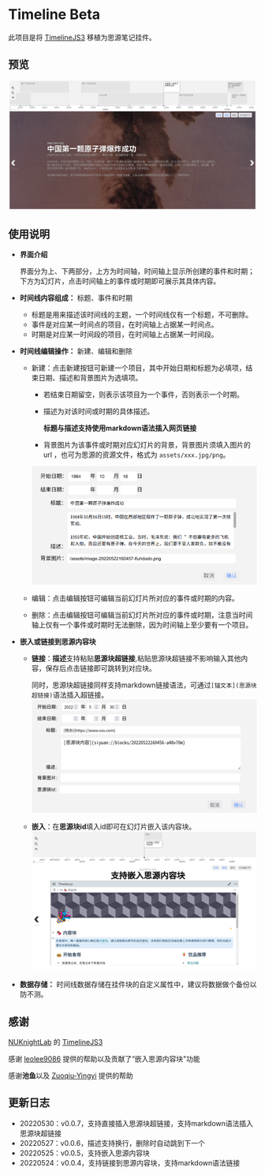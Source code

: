 # Timeline Beta

此项目是将 [TimelineJS3](https://github.com/NUKnightLab/TimelineJS3) 移植为思源笔记挂件。

## 预览

![](./preview.png)

## 使用说明

* **界面介绍**

  界面分为上、下两部分，上方为时间轴，时间轴上显示所创建的事件和时期；下方为幻灯片，点击时间轴上的事件或时期即可展示其具体内容。
* **时间线内容组成：** 标题、事件和时期

  * 标题是用来描述该时间线的主题，一个时间线仅有一个标题，不可删除。
  * 事件是对应某一时间点的项目，在时间轴上占据某一时间点。
  * 时期是对应某一时间段的项目，在时间轴上占据某一时间段。
* **时间线编辑操作：** 新建、编辑和删除

  * 新建：点击新建按钮可新建一个项目，其中开始日期和标题为必填项，结束日期、描述和背景图片为选填项。
    * 若结束日期留空，则表示该项目为一个事件，否则表示一个时期。
    * 描述为对该时间或时期的具体描述。

      **标题与描述支持使用markdown语法插入网页链接**

    * 背景图片为该事件或时期对应幻灯片的背景，背景图片须填入图片的 url ，也可为思源的资源文件，格式为 `assets/xxx.jpg/png`。

    ![image.png](./images/edit.png)
  * 编辑：点击编辑按钮可编辑当前幻灯片所对应的事件或时期的内容。
  * 删除：点击编辑按钮可编辑当前幻灯片所对应的事件或时期，注意当时间轴上仅有一个事件或时期时无法删除，因为时间轴上至少要有一个项目。

* **嵌入或链接到思源内容块**

  * **链接**：**描述**支持粘贴**思源块超链接**,粘贴思源块超链接不影响输入其他内容，保存后点击链接即可跳转到对应块。
    
    同时，思源块超链接同样支持markdown链接语法，可通过`[锚文本](思源块超链接)`语法插入超链接。
    ![image.png](./images/edit2.png)

  * **嵌入**：在**思源块id**填入id即可在幻灯片嵌入该内容块。
    ![image.png](./images/embedblock.png)

* **数据存储：** 时间线数据存储在挂件块的自定义属性中，建议将数据做个备份以防不测。

## 感谢

[NUKnightLab](https://github.com/NUKnightLab) 的 [TimelineJS3](https://github.com/NUKnightLab/TimelineJS3)

感谢 [leolee9086](https://github.com/leolee9086) 提供的帮助以及贡献了“嵌入思源内容块"功能

感谢**池鱼**以及 [Zuoqiu-Yingyi](https://github.com/Zuoqiu-Yingyi) 提供的帮助

## 更新日志

- 20220530：v0.0.7，支持直接插入思源块超链接，支持markdown语法插入思源块超链接
- 20220527：v0.0.6，描述支持换行，删除时自动跳到下一个
- 20220525：v0.0.5，支持嵌入思源内容块
- 20220524：v0.0.4，支持链接到思源内容块，支持markdown语法链接